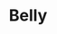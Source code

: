 ---
title: "Belly"
summary: "Hard-edged pop band founded by former member Tanya Donelly, following her short stint with . Formed in 1991 by Tanya with fellow ex-Muse Fred Abong and brothers Chris and Tom Gorman, they achieved strong initial success in both the UK and US indie/alternative scenes. Twice Grammy-nominated in the early 1990s. Abong left the band during the recording of their debut, *Star*, and was replaced by Gail Greenwood on bass. The subsequent tour boosted their popularity, however, their second album, *King*, which was expected to build on the success of its predecessor, wasn't as well received. Donelly disbanded Belly in 1996 and released her first solo material at the end of the year. In February 2016, Belly announced their reunion for live shows, as well as plans to record new material. The band launched a PledgeMusic campaign, and released their third album, *Dove*, on 3 May 2018."
image: "belly.jpg"
apple_music_artist_url: "https://music.apple.com/gb/artist/belly/256052273"
---